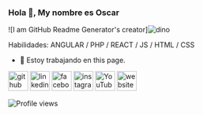 ### Hola 👋, My nombre es Oscar
![I am GitHub Readme Generator's creator]![dino](https://user-images.githubusercontent.com/46871300/98968928-b69fc700-24e4-11eb-9d5d-12f0814c379a.gif)

Habilidades: ANGULAR / PHP / REACT / JS / HTML / CSS

- 🔭 Estoy trabajando en this page. 


[<img src='https://cdn.jsdelivr.net/npm/simple-icons@3.0.1/icons/github.svg' alt='github' height='40'>](https://github.com/oscarliz)  [<img src='https://cdn.jsdelivr.net/npm/simple-icons@3.0.1/icons/linkedin.svg' alt='linkedin' height='40'>](https://www.linkedin.com/in/oscar-encarnacion-liz/)  [<img src='https://cdn.jsdelivr.net/npm/simple-icons@3.0.1/icons/facebook.svg' alt='facebook' height='40'>](https://www.facebook.com/oscar.encarnacion.9822)  [<img src='https://cdn.jsdelivr.net/npm/simple-icons@3.0.1/icons/instagram.svg' alt='instagram' height='40'>](https://www.instagram.com/liz_oscar/)  [<img src='https://cdn.jsdelivr.net/npm/simple-icons@3.0.1/icons/youtube.svg' alt='YouTube' height='40'>](https://www.youtube.com/channel/UC60-tNHGc7kX-0VhGM6fC7w)  [<img src='https://cdn.jsdelivr.net/npm/simple-icons@3.0.1/icons/icloud.svg' alt='website' height='40'>](https://oscarliz.herokuapp.com/)  

![Profile views](https://gpvc.arturio.dev/oscarliz)  
